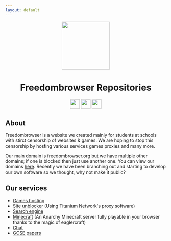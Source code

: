 ```yaml
---
layout: default
---
```


<p align="center">
<kbd>
<img width="150px" src="https://avatars.githubusercontent.com/u/131717732">
</kbd>
</p>

<h1 align="center">Freedombrowser Repositories</h1>
<p align="center">
<a href="https://discord.gg/dt9MeRegpF"><img height="30px" src="https://img.shields.io/badge/Discord-7289DA?style=for-the-badge&logo=discord&logoColor=white"><img></a>
<a href="about:blank"><img height="30px" src="https://img.shields.io/badge/Telegram-0088cc?style=for-the-badge&logo=telegram&logoColor=white"><img></a>
<a href="./domain-index.md"><img height="30px" src="https://img.shields.io/badge/Domains-7A7D7D?style=for-the-badge&logoColor=white"><img></a>
</p>

## About
Freedombrowser is a website we created mainly for students at schools with stirct censorship of websites & games. We are hoping to stop this censorship by hosting various services games proxies and many more.

Our main domain is freedombrowser.org but we have multiple other domains; if one is blocked then just use another one. You can view our domains [here](./domain-index.md).
Recently we have been branching out and starting to develop our own software so we thought, why not make it public?

## Our services
*   [Games hosting](https://freedombrowser.org/allgames)
*   [Site unblocker](https://freedombrowser.org/browser) (Using Titanium Network's proxy software)
*   [Search engine](https://freedombrowser.org/search)
*   [Minecraft](https://freedombrowser.org/minecraft) (An Anarchy Minecraft server fully playable in your browser thanks to the magic of eaglercraft)
*   [Chat](https://freedombrowser.org/chat)
*   [GCSE papers](https://freedombrowser.org/gcse)